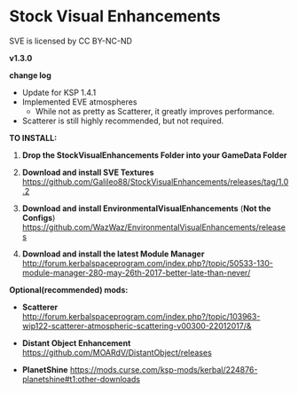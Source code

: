 # Stock Visual Enhancements
SVE is licensed by CC BY-NC-ND

**v1.3.0**

**change log**
* Update for KSP 1.4.1
* Implemented EVE atmospheres
  * While not as pretty as Scatterer, it greatly improves performance.
* Scatterer is still highly recommended, but not required.


**TO INSTALL:**
1. **Drop the StockVisualEnhancements Folder into your GameData Folder**

2. **Download and install SVE Textures**
https://github.com/Galileo88/StockVisualEnhancements/releases/tag/1.0.2

3. **Download and install EnvironmentalVisualEnhancements** (**Not the Configs**)
https://github.com/WazWaz/EnvironmentalVisualEnhancements/releases

4. **Download and install the latest Module Manager**
http://forum.kerbalspaceprogram.com/index.php?/topic/50533-130-module-manager-280-may-26th-2017-better-late-than-never/




**Optional(recommended) mods:**

* **Scatterer**
http://forum.kerbalspaceprogram.com/index.php?/topic/103963-wip122-scatterer-atmospheric-scattering-v00300-22012017/&

* **Distant Object Enhancement**
https://github.com/MOARdV/DistantObject/releases

* **PlanetShine**
https://mods.curse.com/ksp-mods/kerbal/224876-planetshine#t1:other-downloads